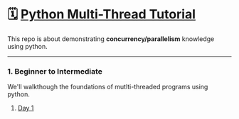 # 🗓️ <u>Python Multi-Thread Tutorial</u> 

This repo is about demonstrating **concurrency/parallelism** knowledge using python. 

---

### 1. Beginner to Intermediate

We'll walkthough the foundations of mutlti-threaded programs using python.

1. [Day 1](https://github.com/abhilashmendhe/python-multi-thread-programs/tree/main/day1)
